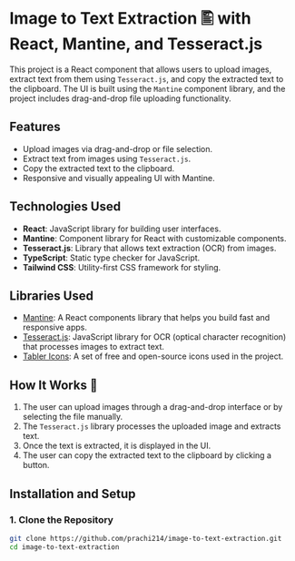 # Image to Text Extraction 🖺 with React, Mantine, and Tesseract.js

This project is a React component that allows users to upload images, extract text from them using `Tesseract.js`, and copy the extracted text to the clipboard. The UI is built using the `Mantine` component library, and the project includes drag-and-drop file uploading functionality.

## Features

- Upload images via drag-and-drop or file selection.
- Extract text from images using `Tesseract.js`.
- Copy the extracted text to the clipboard.
- Responsive and visually appealing UI with Mantine.

## Technologies Used

- **React**: JavaScript library for building user interfaces.
- **Mantine**: Component library for React with customizable components.
- **Tesseract.js**: Library that allows text extraction (OCR) from images.
- **TypeScript**: Static type checker for JavaScript.
- **Tailwind CSS**: Utility-first CSS framework for styling.
  
## Libraries Used

- [Mantine](https://mantine.dev/): A React components library that helps you build fast and responsive apps.
- [Tesseract.js](https://github.com/naptha/tesseract.js): JavaScript library for OCR (optical character recognition) that processes images to extract text.
- [Tabler Icons](https://tabler-icons.io/): A set of free and open-source icons used in the project.

## How It Works 🔎

1. The user can upload images through a drag-and-drop interface or by selecting the file manually.
2. The `Tesseract.js` library processes the uploaded image and extracts text.
3. Once the text is extracted, it is displayed in the UI.
4. The user can copy the extracted text to the clipboard by clicking a button.

## Installation and Setup

### 1. Clone the Repository

```bash
git clone https://github.com/prachi214/image-to-text-extraction.git
cd image-to-text-extraction

